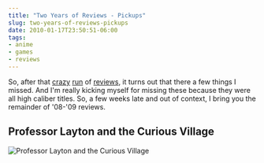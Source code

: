```yaml
---
title: "Two Years of Reviews - Pickups"
slug: two-years-of-reviews-pickups
date: 2010-01-17T23:50:51-06:00
tags:
- anime
- games
- reviews
---
```

So, after that [crazy](http://dxprog.com/entry/two-years-of-reviews/) [run](http://dxprog.com/entry/two-years-of-video-game-reviews/) of [reviews](http://dxprog.com/entry/two-years-of-anime-part-1/), it turns out that there a few things I missed. And I'm really kicking myself for missing these because they were all high caliber titles. So, a few weeks late and out of context, I bring you the remainder of '08-'09 reviews.

## Professor Layton and the Curious Village
![](http://images.dxprog.com/blog/review09_layton.jpg "Professor Layton and the Curious Village")
